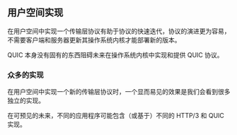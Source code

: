## 用户空间实现

在用户空间中实现一个传输层协议有助于协议的快速迭代，协议的演进更为容易，不需要客户端和服务器更新其操作系统内核才能部署新的版本。

QUIC 本身没有固有的东西阻碍未来在操作系统内核中实现和提供 QUIC 协议。

### 众多的实现

在用户空间中实现一个新的传输层协议时，一个显而易见的效果是我们会看到很多独立的实现。

在可预见的未来，不同的应用程序可能包含（或基于）不同的 HTTP/3 和 QUIC 实现。
